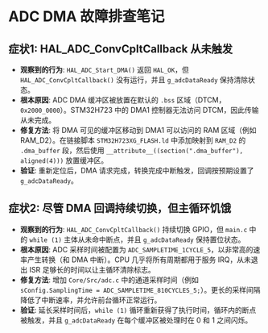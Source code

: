 # ADC DMA 故障排查笔记

## 症状1: HAL_ADC_ConvCpltCallback 从未触发
- **观察到的行为**: `HAL_ADC_Start_DMA()` 返回 `HAL_OK`，但 `HAL_ADC_ConvCpltCallback()` 没有运行，并且 `g_adcDataReady` 保持清除状态。
- **根本原因**: ADC DMA 缓冲区被放置在默认的 `.bss` 区域（DTCM，`0x2000_0000`）。STM32H723 中的 DMA1 控制器无法访问 DTCM，因此传输从未完成。
- **修复方法**: 将 DMA 可见的缓冲区移动到 DMA1 可以访问的 RAM 区域（例如 RAM_D2）。在链接脚本 `STM32H723XG_FLASH.ld` 中添加映射到 `RAM_D2` 的 `.dma_buffer` 段，然后使用 `__attribute__((section(".dma_buffer"), aligned(4)))` 放置缓冲区。
- **验证**: 重新定位后，DMA 请求完成，转换完成中断触发，回调按预期设置了 `g_adcDataReady`。

## 症状2: 尽管 DMA 回调持续切换，但主循环饥饿
- **观察到的行为**: `HAL_ADC_ConvCpltCallback()` 持续切换 GPIO，但 `main.c` 中的 `while (1)` 主体从未命中断点，并且 `g_adcDataReady` 保持置位状态。
- **根本原因**: ADC 采样时间被配置为 `ADC_SAMPLETIME_1CYCLE_5`，以非常高的速率产生转换（和 DMA 中断）。CPU 几乎将所有周期都用于服务 IRQ，从未退出 ISR 足够长的时间以让主循环清除标志。
- **修复方法**: 增加 `Core/Src/adc.c` 中的通道采样时间（例如 `sConfig.SamplingTime = ADC_SAMPLETIME_810CYCLES_5;`）。更长的采样间隔降低了中断速率，并允许前台循环正常运行。
- **验证**: 延长采样时间后，`while (1)` 循环重新获得了执行时间，循环内的断点被触发，并且 `g_adcDataReady` 在每个缓冲区被处理时在 0 和 1 之间闪烁。

